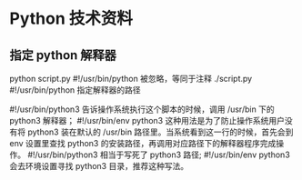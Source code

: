 # Python 技术资料

## 指定 python 解释器

python script.py 
#!/usr/bin/python 被忽略，等同于注释
./script.py 
#!/usr/bin/python 指定解释器的路径

#!/usr/bin/python3 告诉操作系统执行这个脚本的时候，调用 /usr/bin 下的 python3 解释器；
#!/usr/bin/env python3 这种用法是为了防止操作系统用户没有将 python3 装在默认的 /usr/bin 路径里。当系统看到这一行的时候，首先会到 env 设置里查找 python3 的安装路径，再调用对应路径下的解释器程序完成操作。
#!/usr/bin/python3 相当于写死了 python3 路径;
#!/usr/bin/env python3 会去环境设置寻找 python3 目录，推荐这种写法。
